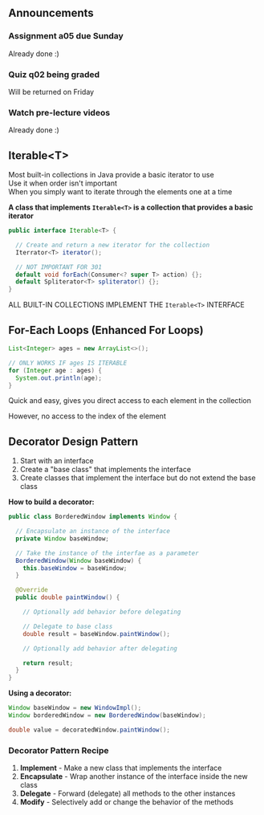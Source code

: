 ## Announcements
### Assignment a05 due Sunday
Already done :)
### Quiz q02 being graded
Will be returned on Friday
### Watch pre-lecture videos
Already done :)

## Iterable\<T\>
Most built-in collections in Java provide a basic iterator
to use  
Use it when order isn't important  
When you simply want to iterate through the elements one at
a time  

**A class that implements `Iterable<T>` is a collection that
provides a basic iterator**

```Java
public interface Iterable<T> {

  // Create and return a new iterator for the collection
  Iterrator<T> iterator();

  // NOT IMPORTANT FOR 301
  default void forEach(Consumer<? super T> action) {};
  default Spliterator<T> spliterator() {};
}
```

ALL BUILT-IN COLLECTIONS IMPLEMENT THE `Iterable<T>`
INTERFACE  

## For-Each Loops (Enhanced For Loops)
```Java
List<Integer> ages = new ArrayList<>();

// ONLY WORKS IF ages IS ITERABLE
for (Integer age : ages) {
  System.out.println(age);
}
```

Quick and easy, gives you direct access to each element in
the collection  

However, no access to the index of the element  

## Decorator Design Pattern
1. Start with an interface
2. Create a "base class" that implements the interface
3. Create classes that implement the interface but do not
   extend the base class  

**How to build a decorator:**  
```Java
public class BorderedWindow implements Window {

  // Encapsulate an instance of the interface
  private Window baseWindow;

  // Take the instance of the interfae as a parameter
  BorderedWindow(Window baseWindow) {
    this.baseWindow = baseWindow;
  }

  @Override
  public double paintWindow() {

    // Optionally add behavior before delegating

    // Delegate to base class
    double result = baseWindow.paintWindow();

    // Optionally add behavior after delegating

    return result;
  }
}
```

**Using a decorator:**  
```Java
Window baseWindow = new WindowImpl();
Window borderedWindow = new BorderedWindow(baseWindow);

double value = decoratedWindow.paintWindow();
```

### Decorator Pattern Recipe
1. **Implement** - Make a new class that implements the
   interface  
2. **Encapsulate** - Wrap another instance of the interface
   inside the new class
3. **Delegate** - Forward (delegate) all methods to the
   other instances
4. **Modify** - Selectively add or change the behavior of
   the methods  
